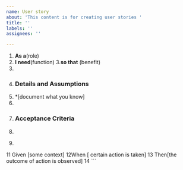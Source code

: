 ```yaml
---
name: User story
about: 'This content is for creating user stories '
title: ''
labels: ''
assignees: ''

---
```


1. **As a**(role)
2. **I need**(function)
3.**so that** (benefit)
4.
5. ### Details and Assumptions 
6. *[document what you know]
7.
 8. ### Acceptance Criteria 
9.
10. ```gherkin
11 Given [some context]
12When [ certain action is taken]
13 Then[the outcome of action is observed]
14 ```

